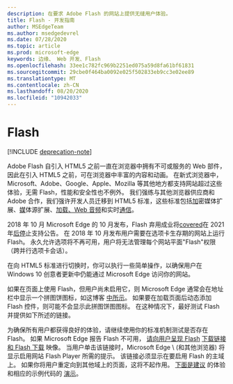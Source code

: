 ```yaml
---
description: 在要求 Adobe Flash 的网站上提供无缝用户体验。
title: Flash - 开发指南
author: MSEdgeTeam
ms.author: msedgedevrel
ms.date: 07/28/2020
ms.topic: article
ms.prod: microsoft-edge
keywords: 边缘、 Web 开发、Flash
ms.openlocfilehash: 33ee1c782fc969b2251ed075a59d8fa61bf61831
ms.sourcegitcommit: 29cbe0f464ba0092e025f502833eb9cc3e02ee89
ms.translationtype: MT
ms.contentlocale: zh-CN
ms.lasthandoff: 08/20/2020
ms.locfileid: "10942033"
---
```

# Flash  

[!INCLUDE [deprecation-note](../../includes/legacy-edge-note.md)]  

Adobe Flash 自引入 HTML5 之前一直在浏览器中拥有不可或服务的 Web 部件，因此在引入 HTML5 之前，可在浏览器中丰富的内容和动画。  在新式浏览器中，Microsoft、Adobe、Google、Apple、Mozilla 等其他地方都支持网站超过这些体验，无需 Flash，性能和安全性也不例外。  我们强练与其他浏览器供应商和 Adobe 合作，我们强许开发人员迁移到 HTML5 标准，这些标准包括[加](https://developer.microsoft.com/microsoft-edge/platform/status/encryptedmediaextensions)密媒体扩展、[媒](https://developer.microsoft.com/microsoft-edge/platform/status/mediasourceextensions)体源扩展、[加载](https://developer.microsoft.com/microsoft-edge/platform/status/canvas)[、Web 音频](https://developer.microsoft.com/microsoft-edge/platform/status/webaudioapi)和实时[通信](https://developer.microsoft.com/microsoft-edge/platform/status/webrtcobjectrtcapi)。  

2018 年 10 月 Microsoft Edge 的 10 月发布，Flash 弃用成业将[covered](https://blogs.windows.com/msedgedev/2017/07/25)在 2021 年[后停](https://theblog.adobe.com/adobe-flash-update)止支持公告。  在 2018 年 10 月发布用户需要在选项卡生存期的网站上运行 Flash。 永久允许选项将不再可用，用户将无法管理每个网站平面"Flash"权限（跨并行选项卡会话）。  

在向 HTML5 标准进行切换时，你可以执行一些简单操作，以确保用户在 Windows 10 创意者更新中仍能通过 Microsoft Edge 访问你的网站。  

如果在页面上使用 Flash，但用户尚未启用它，则 Microsoft Edge 通常会在地址栏中显示一个拼图饼图标，如这博客 [中所示](https://blogs.windows.com/msedgedev/2016/12/14)。  如果要在加载页面后动态添加 Flash 控件，则可能不会显示此拼图饼图图标。  在这种情况下，最好测试 Flash 并提供如下所述的链接。  

为确保所有用户都获得良好的体验，请继续使用你的标准机制测试是否存在 Flash。  如果 Microsoft Edge 报告 Flash 不可用， [请向用户呈现 Flash](http://get.adobe.com/flashplayer) [下载链接和 Flash 下载](http://www.adobe.com/legal/permissions/icons-web-logos.html#flashplayer) 映像。  当用户单击该链接时，Microsoft Edge \ (和其他浏览器\) 将显示启用网站 Flash Player 所需的提示。  该链接必须显示在要启用 Flash 的主域上。  如果你将用户重定向到其他域上的页面，这将不起作用。  [下面是建议](https://microsoftedge.github.io/MicrosoftEdge-Documentation/flashclicktorun) 的体验和相应的示例代码的 [演示](https://github.com/MicrosoftEdge/MicrosoftEdge-Documentation/tree/master/docs/flashclicktorun)。  
